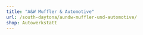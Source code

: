 ```yaml
---
title: "A&W Muffler & Automotive"
url: /south-daytona/aundw-muffler-und-automotive/
shop: Autowerkstatt
---
```


